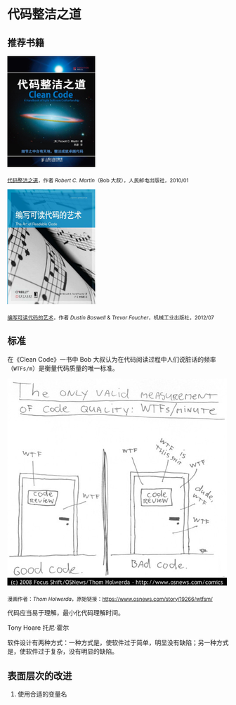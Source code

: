 # 代码整洁之道

## 推荐书籍

<img src="./img/clean-code.jpg" style="width:200px;">

<sub>[代码整洁之道](https://book.douban.com/subject/4199741/)，作者 *Robert C. Martin*（Bob 大叔），人民邮电出版社，2010/01</sub>

<img src="./img/the-art-of-readable-code.jpg" style="width:200px;">

<sub>[编写可读代码的艺术](https://book.douban.com/subject/10797189/)，作者 *Dustin Boswell* & *Trevor Foucher*，机械工业出版社，2012/07</sub>

## 标准

在《Clean Code》一书中 Bob 大叔认为在代码阅读过程中人们说脏话的频率（`WTFs/m`）是衡量代码质量的唯一标准。

<img src="./img/wtfm.jpg">

<sub>漫画作者：*Thom Holwerda*，原始链接：https://www.osnews.com/story/19266/wtfsm/</sub>

代码应当易于理解，最小化代码理解时间。

Tony Hoare 托尼·霍尔

软件设计有两种方式：一种方式是，使软件过于简单，明显没有缺陷；另一种方式是，使软件过于复杂，没有明显的缺陷。

## 表面层次的改进

1. 使用合适的变量名